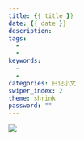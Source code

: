 ```yaml
---
title: {{ title }}
date: {{ date }}
description:
tags:
  - 
  - 
keywords:
  - 
  - 
categories: 日记小文
swiper_index: 2
theme: shrink
password: ""
---
```



![](https://s2.loli.net/2022/11/24/siMAqL1Zewz3QlJ.webp)